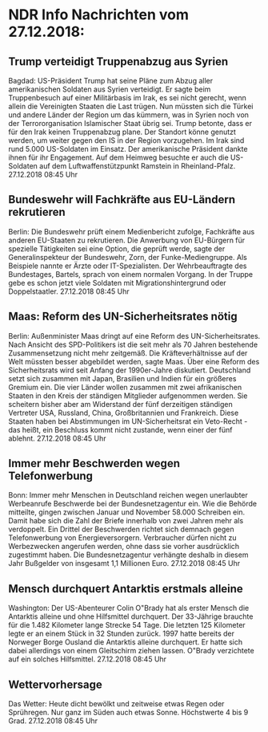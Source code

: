 # NDR Info Nachrichten vom 27.12.2018:


## Trump verteidigt Truppenabzug aus Syrien
Bagdad: US-Präsident Trump hat seine Pläne zum Abzug aller amerikanischen Soldaten aus Syrien verteidigt. Er sagte beim Truppenbesuch auf einer Militärbasis im Irak, es sei nicht gerecht, wenn allein die Vereinigten Staaten die Last trügen. Nun müssten sich die Türkei und andere Länder der Region um das kümmern, was in Syrien noch von der Terrororganisation Islamischer Staat übrig sei. Trump betonte, dass er für den Irak keinen Truppenabzug plane. Der Standort könne genutzt werden, um weiter gegen den IS in der Region vorzugehen. Im Irak sind rund 5.000 US-Soldaten im Einsatz. Der amerikanische Präsident dankte ihnen für ihr Engagement. Auf dem Heimweg besuchte er auch die US-Soldaten auf dem Luftwaffenstützpunkt Ramstein in Rheinland-Pfalz. 27.12.2018 08:45 Uhr 

## Bundeswehr will Fachkräfte aus EU-Ländern rekrutieren
Berlin: Die Bundeswehr prüft einem Medienbericht zufolge, Fachkräfte aus anderen EU-Staaten zu rekrutieren. Die Anwerbung von EU-Bürgern für spezielle Tätigkeiten sei eine Option, die geprüft werde, sagte der Generalinspekteur der Bundeswehr, Zorn, der Funke-Mediengruppe. Als Beispiele nannte er Ärzte oder IT-Spezialisten. Der Wehrbeauftragte des Bundestages, Bartels, sprach von einem normalen Vorgang. In der Truppe gebe es schon jetzt viele Soldaten mit Migrationshintergrund oder Doppelstaatler. 27.12.2018 08:45 Uhr 

## Maas: Reform des UN-Sicherheitsrates nötig
Berlin:	Außenminister Maas dringt auf eine Reform des UN-Sicherheitsrates. Nach Ansicht des SPD-Politikers ist die seit mehr als 70 Jahren bestehende Zusammensetzung nicht mehr zeitgemäß. Die Kräfteverhältnisse auf der Welt müssten besser abgebildet werden, sagte Maas. Über eine Reform des Sicherheitsrats wird seit Anfang der 1990er-Jahre diskutiert. Deutschland setzt sich zusammen mit Japan, Brasilien und Indien für ein größeres Gremium ein. Die vier Länder wollen zusammen mit zwei afrikanischen Staaten in den Kreis der ständigen Mitglieder aufgenommen werden. Sie scheitern bisher aber am Widerstand der fünf derzeitigen ständigen Vertreter USA, Russland, China, Großbritannien und Frankreich. Diese Staaten haben bei Abstimmungen im UN-Sicherheitsrat ein Veto-Recht - das heißt, ein Beschluss kommt nicht zustande, wenn einer der fünf ablehnt. 27.12.2018 08:45 Uhr 

## Immer mehr Beschwerden wegen Telefonwerbung
Bonn:		Immer mehr Menschen in Deutschland reichen wegen unerlaubter Werbeanrufe Beschwerde bei der Bundesnetzagentur ein. Wie die Behörde mitteilte, gingen zwischen Januar und November 58.000 Schreiben ein. Damit habe sich die Zahl der Briefe innerhalb von zwei Jahren mehr als verdoppelt. Ein Drittel der Beschwerden richtet sich demnach gegen Telefonwerbung von Energieversorgern. Verbraucher dürfen nicht zu Werbezwecken angerufen werden, ohne dass sie vorher ausdrücklich zugestimmt haben. Die Bundesnetzagentur verhängte deshalb in diesem Jahr Bußgelder von insgesamt 1,1 Millionen Euro. 27.12.2018 08:45 Uhr 

## Mensch durchquert Antarktis erstmals alleine
Washington: Der US-Abenteurer Colin O"Brady hat als erster Mensch die Antarktis alleine und ohne Hilfsmittel durchquert. Der 33-Jährige brauchte für die 1.482 Kilometer lange Strecke 54 Tage. Die letzten 125 Kilometer legte er an einem Stück in 32 Stunden zurück. 1997 hatte bereits der Norweger Borge Ousland die Antarktis alleine durchquert. Er hatte sich dabei allerdings von einem Gleitschirm ziehen lassen. O"Brady verzichtete auf ein solches Hilfsmittel. 27.12.2018 08:45 Uhr 

## Wettervorhersage
Das Wetter:
Heute dicht bewölkt und zeitweise etwas Regen oder Sprühregen. Nur ganz im Süden auch etwas Sonne. Höchstwerte 4 bis 9 Grad. 27.12.2018 08:45 Uhr 
